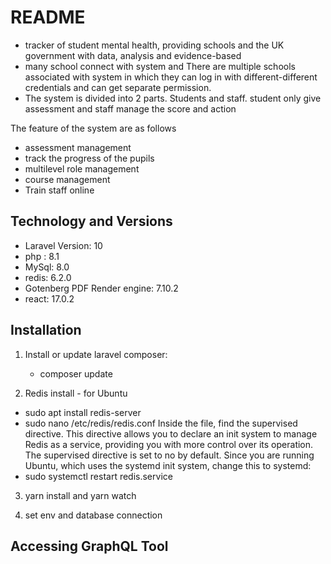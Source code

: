 # README

- tracker of student mental health, providing schools and the UK government with data, analysis and evidence-based
- many school connect with system and There are multiple schools associated with system in which they can log in with different-different credentials and can get separate permission.
- The system is divided into 2 parts. Students and staff. student only give assessment and staff manage the score and action

The feature of the system are as follows
- assessment management
- track the progress of the pupils
- multilevel role management 
- course management
- Train staff online

## Technology and Versions

- Laravel Version: 10
- php : 8.1
- MySql: 8.0
- redis: 6.2.0
- Gotenberg PDF Render engine: 7.10.2 
- react: 17.0.2


## Installation

1. Install or update laravel composer:
    - composer update

2. Redis install - for Ubuntu
 - sudo apt install redis-server
 - sudo nano /etc/redis/redis.conf
	Inside the file, find the supervised directive. This directive allows you to declare an init system to manage Redis as a service, providing you with more control over its operation. The supervised directive is set to no by default. Since you are running Ubuntu, which uses the systemd init system, change this to systemd:
 - sudo systemctl restart redis.service

3. yarn install and yarn watch

4. set env and database connection

## Accessing GraphQL Tool

    

